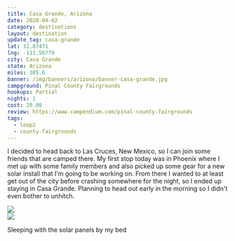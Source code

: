 ```yaml
---
title: Casa Grande, Arizona
date: 2020-04-02
category: destinations
layout: destination
update_tag: casa-grande
lat: 32.87471
lng: -111.56779
city: Casa Grande
state: Arizona
miles: 305.6
banner: /img/banners/arizona/banner-casa-grande.jpg
campground: Pinal County Fairgrounds
hookups: Partial
nights: 1
cost: 20.00
review: https://www.campendium.com/pinal-county-fairgrounds
tags:
  - loop2
  - county-fairgrounds
---
```


<p class="text-justify">I decided to head back to Las Cruces, New Mexico, so I can join some friends that are camped there. My first stop today was in Phoenix where I met up with some family members and also picked up some gear for a new solar install that I'm going to be working on. From there I wanted to at least get out of the city before crashing somewhere for the night, so I ended up staying in Casa Grande. Planning to head out early in the morning so I didn't even bother to unhitch.</p>

<img src="{{ site.cdn }}/img/destinations/arizona/casa-grande.jpg">
<br/>
<img src="{{ site.cdn }}/img/destinations/arizona/casa-grande-solar-panels.jpg">
<p>Sleeping with the solar panels by my bed</p>